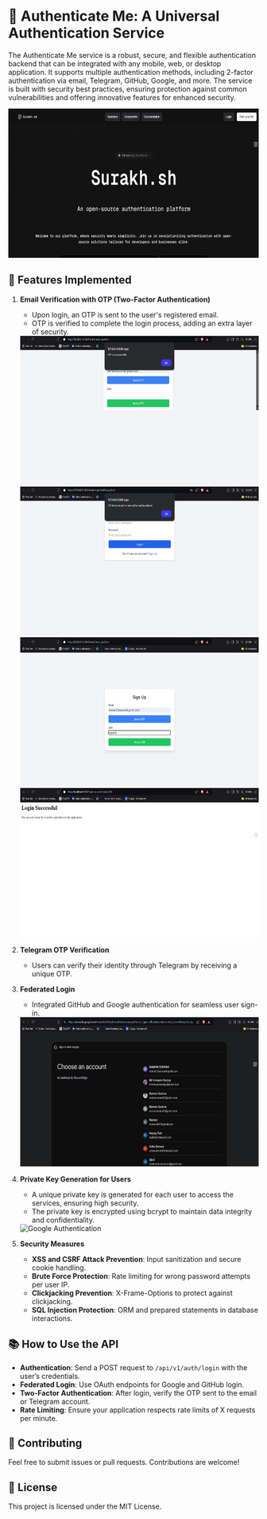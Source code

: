 # 🤝 Authenticate Me: A Universal Authentication Service

The Authenticate Me service is a robust, secure, and flexible authentication backend that can be integrated with any mobile, web, or desktop application. It supports multiple authentication methods, including 2-factor authentication via email, Telegram, GitHub, Google, and more. The service is built with security best practices, ensuring protection against common vulnerabilities and offering innovative 
features for enhanced security.

<img src="images/image.png" alt="OTP Sent - Step 1" height="300" />

## 🌟 Features Implemented

1. **Email Verification with OTP (Two-Factor Authentication)**
   - Upon login, an OTP is sent to the user's registered email.
   - OTP is verified to complete the login process, adding an extra layer of security.
  
   <img src="images/otp_sent_1.png" alt="OTP Sent - Step 1" height="300" />
   <img src="images/otp_sent_2.png" alt="OTP Sent - Step 2" height="300" />
   <img src="images/check_otp.png" alt="Check OTP" height="300" />
   <img src="images/login_success.png" alt="Login Success" height="300" />

2. **Telegram OTP Verification**
   - Users can verify their identity through Telegram by receiving a unique OTP.

3. **Federated Login**
   - Integrated GitHub and Google authentication for seamless user sign-in.

   <img src="images/google_auth.png" alt="Google Authentication" height="300" />

4. **Private Key Generation for Users**
   - A unique private key is generated for each user to access the services, ensuring high security.
   - The private key is encrypted using bcrypt to maintain data integrity and confidentiality.

   <img src="images/Secret_key.png" alt="Google Authentication" height="300" />

5. **Security Measures**
   - **XSS and CSRF Attack Prevention**: Input sanitization and secure cookie handling.
   - **Brute Force Protection**: Rate limiting for wrong password attempts per user IP.
   - **Clickjacking Prevention**: X-Frame-Options to protect against clickjacking.
   - **SQL Injection Protection**: ORM and prepared statements in database interactions.  

## 📚 How to Use the API

- **Authentication**: Send a POST request to `/api/v1/auth/login` with the user’s credentials.
- **Federated Login**: Use OAuth endpoints for Google and GitHub login.
- **Two-Factor Authentication**: After login, verify the OTP sent to the email or Telegram account.
- **Rate Limiting**: Ensure your application respects rate limits of X requests per minute.

## 🤝 Contributing

Feel free to submit issues or pull requests. Contributions are welcome!

## 📄 License

This project is licensed under the MIT License.

